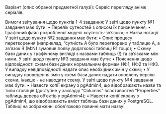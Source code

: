 Варіант (опис обраної предметної галузі):
  Сервіс перегляду аніме серіалів.
  
Вимоги звітування щодо пунктів 1-4 завдання:
У звіті щодо пункту №1 завдання має бути:
  •	Перелік сутностей з описом їх призначення;
  •	Графічний файл розробленої моделі «сутність-зв’язок»;
  •	Назва нотації.
У звіті щодо пункту №2 завдання має бути:
  •	Опис процесу перетворення (наприклад, “сутність А було перетворено у таблицю А, а зв’язок R (M:N) зумовив появу додаткової таблиці R1
    тощо);
  •	Схему бази даних у графічному вигляді з назвами таблиць (!) та
    зв’язками між ними.
У звіті щодо пункту №3 завдання має бути:
  •	Пояснення щодо відповідності схеми бази даних нормальним формам НФ1, НФ2 та НФ3. У випадку невідповідності надати опис необхідних змін у схемі;
  •	У випадку проведення змін у схемі бази даних надати оновлену версію схеми, інакше - не наводити схему.
    У звіті щодо пункту №4 завдання має бути:
  •	Навести копії екрану з pgAdmin4, що відображають назви та типи стовпців (доступне у закладці “Columns” властивостей “Properties”
    таблиць дерева об’єктів у pgAdmin4);
  •	Навести копії екрану з pgAdmin4, що відображають вміст таблиць бази даних у PostgreSQL. Таблиці на зображенні обов'язково повинні мати назву!
